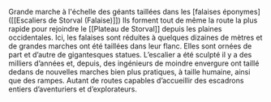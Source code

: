 Grande marche à l'échelle des géants taillées dans les [falaises éponymes]([[Escaliers de Storval (Falaise)]]) 
Ils forment tout de même la route la plus rapide pour rejoindre le [[Plateau de Storval]] depuis les plaines occidentales. Ici, les falaises sont réduites à quelques dizaines de mètres et de grandes marches ont été taillées dans leur flanc. Elles sont ornées de part et d’autre de gigantesques statues. L’escalier a été sculpté il y a des milliers d’années et, depuis, des ingénieurs de moindre envergure ont taillé dedans de nouvelles marches bien plus pratiques, à taille humaine, ainsi que des rampes. Autant de routes capables d’accueillir des escadrons entiers d’aventuriers et d’explorateurs.